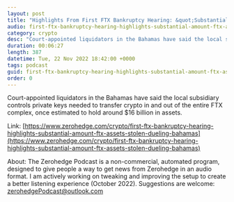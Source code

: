 ```yaml
---
layout: post
title: "Highlights From First FTX Bankruptcy Hearing: &quot;Substantial Amount&quot; Of FTX Assets Stolen, &quot;Dueling&quot; Bahamas Liquidation Comes To A Head"
audio: first-ftx-bankruptcy-hearing-highlights-substantial-amount-ftx-assets-stolen-dueling-bahamas-0
category: crypto
desc: "Court-appointed liquidators in the Bahamas have said the local subsidiary controls private keys needed to transfer crypto in and out of the entire FTX complex, once estimated to hold around $16 billion in assets."
duration: 00:06:27
length: 387
datetime: Tue, 22 Nov 2022 18:42:00 +0000
tags: podcast
guid: first-ftx-bankruptcy-hearing-highlights-substantial-amount-ftx-assets-stolen-dueling-bahamas-0
order: 0
---
```

Court-appointed liquidators in the Bahamas have said the local subsidiary controls private keys needed to transfer crypto in and out of the entire FTX complex, once estimated to hold around $16 billion in assets.

Link: [https://www.zerohedge.com/crypto/first-ftx-bankruptcy-hearing-highlights-substantial-amount-ftx-assets-stolen-dueling-bahamas](https://www.zerohedge.com/crypto/first-ftx-bankruptcy-hearing-highlights-substantial-amount-ftx-assets-stolen-dueling-bahamas)

About: The Zerohedge Podcast is a non-commercial, automated program, designed to give people a way to get news from Zerohedge in an audio format.  I am actively working on tweaking and improving the setup to create a better listening experience (October 2022).  Suggestions are welcome: [zerohedgePodcast@outlook.com](mailto:zerohedgePodcast@outlook.com)